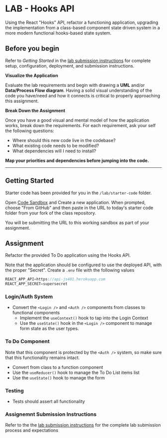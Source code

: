 # LAB - Hooks API

Using the React "Hooks" API, refactor a functioning application, upgrading the implementation from a class-based component state driven system in a more modern functional hooks-based state system.

## Before you begin
Refer to *Getting Started*  in the [lab submission instructions]((../../../reference/submission-instructions/labs/README.md)) for complete setup, configuration, deployment, and submission instructions.

**Visualize the Application**

Evaluate the lab requirements and begin with drawing a **UML** and/or **Data/Process Flow diagram**.  Having a solid visual understanding of the code you have/need and how it connects is critical to properly approaching this assignment.

**Break Down the Assignment**

Once you have a good visual and mental model of how the application works, break down the requirements. For each requirement, ask your self the following questions:

* Where should this new code live in the codebase?
* What existing code needs to be modified?
* What dependencies will I need to install?

**Map your priorities and dependencies before jumping into the code.**

---

## Getting Started
Starter code has been provided for you in the `/lab/starter-code` folder. 

Open [Code Sandbox](http://codesandbox.io) and Create a new application. When prompted, choose "From GitHub" and then paste in the URL to today's starter code folder from your fork of the class repository.

You will be submitting the URL to this working sandbox as part of your assignment.

## Assignment
Refactor the provided To Do application using the Hooks API.

Note that the application should be configured to use the deployed API, with the proper "Secret". Create a `.env` file with the following values

```javascript
REACT_APP_API=https://api-js401.herokuapp.com
REACT_APP_SECRET=supersecret
```

### Login/Auth System
* Convert the `<Login />` and `<Auth />` components from classes to functional components
  * Implement the `useContext()` hook to tap into the Login Context
  * Use the `useState()` hook in the `<Login />` component to manage form state as the user types.

### To Do Component
Note that this component is protected by the `<Auth />` system, so make sure that this functionality remains intact.

* Convert from class to a function component
* Use the `useReducer()` hook to manage the To Do List items list
* Use the `useState()` hook to manage the form

### Testing
* Tests should assert all functionality

### Assignemnt Submission Instructions
Refer to the the [lab submission instructions]((../../../reference/submission-instructions/labs/README.md)) for the complete lab submission process and expectations
